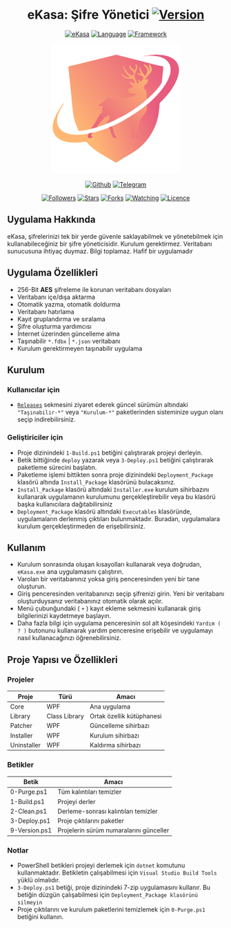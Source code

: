 <h1 align="center" id="title">
 eKasa: Şifre Yönetici <a href="https://github.com/minwka/eKasa"><img title="Version" src="https://img.shields.io/badge/Sürüm-0.10.10.0-blue.svg"></a>
</h1>

<p align="center" id="version">
<a href="https://github.com/minwka/eKasa"><img title="eKasa" src="https://img.shields.io/badge/Uygulama-eKasa-blue.svg"></a>
<a href="https://github.com/minwka/eKasa"><img title="Language" src="https://img.shields.io/badge/Dil-C%23-purple"></a>
<a href="https://github.com/minwka/eKasa"><img title="Framework" src="https://img.shields.io/badge/Framework-.NET%205-purple"></a>
</p>

<p align="center" id="logo">  
<a href="https://github.com/minwka/eKasa"><img title="eKasa" width="300" height="300" src="eKasa.Installer/Controls/ekasa_logo.png"></img></a>
</p>

<p align="center" id="socials">
<a href="https://github.com/minwka"><img title="Github" src="https://img.shields.io/badge/Ferit%20Uzun-%20-red?style=for-the-badge&logo=github"></a>
<a href="https://t.me/anth4"><img title="Telegram" src="https://img.shields.io/badge/Ferit%20Uzun-%20-red?style=for-the-badge&logo=Telegram"></a>
</p>

<p align="center" id="stats">
<a href="https://github.com/minwka?tab=followers"><img title="Followers" src="https://img.shields.io/github/followers/minwka?color=darkblue"></a>
<a href="https://github.com/minwka/eKasa/stargazers"><img title="Stars" src="https://img.shields.io/github/stars/minwka/eKasa?color=darkblue"></a>
<a href="https://github.com/minwka/eKasa/network/members"><img title="Forks" src="https://img.shields.io/github/forks/minwka/eKasa?color=darkblue"></a>
<a href="https://github.com/minwka/eKasa/watchers"><img title="Watching" src="https://img.shields.io/github/watchers/minwka/eKasa?label=Watchers&color=darkblue"></a>
<a href="https://github.com/minwka/eKasa"><img title="Licence" src="https://img.shields.io/badge/License-TBD-red.svg"></a>
</p>

## Uygulama Hakkında
eKasa, şifrelerinizi tek bir yerde güvenle saklayabilmek ve yönetebilmek için kullanabileceğiniz bir şifre yöneticisidir. Kurulum gerektirmez. Veritabanı sunucusuna ihtiyaç duymaz. Bilgi toplamaz. Hafif bir uygulamadır

## Uygulama Özellikleri
- 256-Bit **AES** şifreleme ile korunan veritabanı dosyaları
- Veritabanı içe/dışa aktarma
- Otomatik yazma, otomatik doldurma
- Veritabanı hatırlama
- Kayıt gruplandırma ve sıralama
- Şifre oluşturma yardımcısı
- İnternet üzerinden güncelleme alma
- Taşınabilir `*.fdbx` | `*.json` veritabanı
- Kurulum gerektirmeyen taşınabilir uygulama

## Kurulum
### Kullanıcılar için
- [`Releases`](https://github.com/minwka/eKasa/releases) sekmesini ziyaret ederek güncel sürümün altındaki `"Taşınabilir-*"` veya `"Kurulum-*"` paketlerinden sisteminize uygun olanı seçip indirebilirsiniz.

### Geliştiriciler için
- Proje dizinindeki ```1-Build.ps1``` betiğini çalıştırarak projeyi derleyin.
- Betik bittiğinde ```deploy``` yazarak veya ```3-Deploy.ps1``` betiğini çalıştırarak paketleme sürecini başlatın.
- Paketleme işlemi bittikten sonra proje dizinindeki ```Deployment_Package``` klasörü altında ```Install_Package``` klasörünü bulacaksınız.
- ```Install_Package``` klasörü altındaki ```Installer.exe``` kurulum sihirbazını kullanarak uygulamanın kurulumunu gerçekleştirebilir veya bu klasörü başka kullanıcılara dağıtabilirsiniz
- ```Deployment_Package``` klasörü altındaki ```Executables``` klasöründe, uygulamaların derlenmiş çıktıları bulunmaktadır. Buradan, uygulamalara kurulum gerçekleştirmeden de erişebilirsiniz.

## Kullanım
- Kurulum sonrasında oluşan kısayolları kullanarak veya doğrudan, ```eKasa.exe``` ana uygulamasını çalıştırın.
- Varolan bir veritabanınız yoksa giriş penceresinden yeni bir tane oluşturun.
- Giriş penceresinden veritabanınızı seçip şifrenizi girin. Yeni bir veritabanı oluşturduysanız veritabanınız otomatik olarak açılır.
- Menü çubunğundaki ( `+` ) kayıt ekleme sekmesini kullanarak giriş bilgilerinizi kaydetmeye başlayın.
- Daha fazla bilgi için uygulama penceresinin sol alt köşesindeki ```Yardım ( ? )``` butonunu kullanarak yardım penceresine erişebilir ve uygulamayı nasıl kullanacağınızı öğrenebilirsiniz.

## Proje Yapısı ve Özellikleri

### Projeler
| Proje | Türü | Amacı |
| - | - | - |
| Core | WPF | Ana uygulama |
| Library | Class Library | Ortak özellik kütüphanesi |
| Patcher | WPF | Güncelleme sihirbazı |
| Installer | WPF | Kurulum sihirbazı |
| Uninstaller | WPF | Kaldırma sihirbazı |

### Betikler
| Betik | Amacı |
| - | - |
| 0-Purge.ps1 | Tüm kalıntıları temizler |
| 1-Build.ps1 | Projeyi derler |
| 2-Clean.ps1 | Derleme-sonrası kalıntıları temizler |
| 3-Deploy.ps1 | Proje çıktılarını paketler |
| 9-Version.ps1 | Projelerin sürüm numaralarını günceller |

### Notlar
- PowerShell betikleri projeyi derlemek için ```dotnet``` komutunu kullanmaktadır. Betikletin çalışabilmesi için ```Visual Studio Build Tools``` yüklü olmalıdır.
- ```3-Deploy.ps1``` betiği, proje dizinindeki 7-zip uygulamasını kullanır. Bu betiğin düzgün çalışabilmesi için ```Deployment_Package klasörünü silmeyin```
- Proje çıktılarını ve kurulum paketlerini temizlemek için ```0-Purge.ps1``` betiğini kullanın.